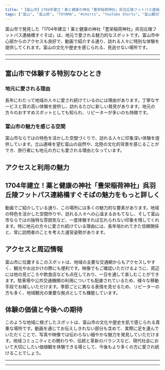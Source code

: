 ```yaml
---
title: "【富山市】1704年建立！薬と健康の神社「豊栄稲荷神社」呉羽丘陵フットパス連絡橋すぐそば"
tags: ["富山", "富山県", "TOYAMA", "#shorts", "YouTube Shorts", "富山観光", "富山旅行", "北陸観光", "富山市", "富山市観光", "富山駅", "神社仏閣", "パワースポット", "富山県の観光スポット", "富山県でおすすめの場所", "富山県の見どころ"]
---
```


富山市で発見した「1704年建立！薬と健康の神社「豊栄稲荷神社」呉羽丘陵フットパス連絡橋すぐそば」は、地元で愛される魅力的なスポットです。富山市中心部からのアクセスも良好で、動画で紹介する通り、訪れる人々に特別な体験を提供してくれます。富山の文化や歴史を感じられる、見逃せない場所です。

---

<!-- 🎥 YouTube動画埋め込み -->
<!-- No YouTube URL provided -->

---

## 富山市で体験する特別なひととき

### 地元に愛される理由

長年にわたって地域の人々に愛され続けているのには理由があります。丁寧なサービスと質の高い体験を提供し、訪れるたびに新しい発見があります。地元の方々のおすすめスポットとしても知られ、リピーターが多いのも特徴です。

### 富山市の魅力を感じる空間

富山市ならではの特色を活かした空間づくりで、訪れる人々に印象深い体験を提供しています。立山連峰を望む富山の自然や、北陸の文化的背景を感じることができ、旅行者にも地元の方にも愛される理由となっています。

## アクセスと利用の魅力

## 1704年建立！薬と健康の神社「豊栄稲荷神社」呉羽丘陵フットパス連絡橋すぐそばの魅力をもっと詳しく

動画でご紹介している通り、この場所には多くの魅力的な要素があります。地域の特色を活かした空間作りや、訪れる人々への心温まるおもてなし、そして富山市ならではの独特な雰囲気など、一度体験すれば忘れられない印象を残してくれます。特に地元の方々に愛され続けている理由には、長年培われてきた信頼関係と、常に訪問者のことを考えた運営姿勢があります。

## アクセスと周辺情報

富山市に位置するこのスポットは、地域の主要な交通網からもアクセスしやすく、観光やお出かけの際にも便利です。映像でもご確認いただけるように、周辺には他の見どころや飲食店なども点在しており、一日を通して楽しむことができます。駐車場や公共交通機関の利用についても配慮されているため、様々な移動手段でお越しいただけます。季節ごとに異なる表情を見せるため、リピーターの方も多く、地域観光の重要な拠点としても機能しています。

## 体験の価値と今後への期待

このような地域に根ざしたスポットは、富山市の文化や歴史を肌で感じられる貴重な場所です。動画を通じてお伝えしきれない部分も含めて、実際に足を運んでいただくことで、写真や映像では伝わらない細やかな魅力を発見していただけます。地域コミュニティとの関わりや、伝統と革新のバランスなど、現代社会において大切にしたい価値観を体験できる場として、今後もより多くの方に愛され続けることでしょう。

---

<!-- 🗺 Googleマップ（自動表示: page.tsxで地域名から自動生成） -->

<!-- 📍 宿泊リンク（自動表示: page.tsxで地域別リンクを自動生成）
     - タイトルから地域名を抽出
     - JTB / 楽天トラベル / じゃらん / 一休.com 対応
     - 環境変数でプロバイダー切替可能
-->

<!-- 📚 関連記事（自動表示: page.tsxで同カテゴリから2件自動選択） -->

<!-- 🏷️ タグ（自動表示: page.tsxで記事最下部に自動配置） -->

---

<!--
【記事文字数ルール】
- 基本文字数: 最低1000文字以上
- 推奨文字数: 1000〜1500文字（スマホ読みやすさ最優先）
- 上限なし: 情報量的に必要な場合は1500文字や2000文字を超えても良い
- 判断基準: 読者にとって価値ある情報を過不足なく提供できる文字数

【記事構成の最終形】
1. タイトル・動画・本文
2. まとめ
3. Googleマップ（見出しなし、マップのみ自動表示）
4. **宿泊リンク（地域別自動生成）** ← 2025年10月7日追加
5. 関連記事（H3、同カテゴリから2件自動選択）
6. タグ（記事最下部に自動表示）
7. ナビゲーションボタン

【宿泊リンクシステム仕様】
- タイトルから地域名を自動抽出（【〇〇市】形式優先）
- 北陸地方地域辞書: 富山/石川/福井の主要都市対応
- 対応プロバイダー: JTB（既定）/ 楽天トラベル / じゃらん / 一休.com
- 環境変数で切替: NEXT_PUBLIC_DEFAULT_TRAVEL_PROVIDER
- URLテンプレート: 地域名自動エンコード + アフィリエイトID挿入
- 配置位置: Googleマップ直後、関連記事より前

【自動生成セクション】
※以下はpage.tsxで自動生成されるため、記事本文には含めない
- Googleマップ: タイトル【】内の地域名から生成
- 宿泊リンク: 地域名抽出 → Deeplink生成 → スタイル適用
- 関連記事: 同カテゴリから2件を自動選択・リンク化
- タグ: 記事データから最下部に自動配置

【削除済みセクション】
※アクセス方法・周辺情報・公式リンクセクションは不要（2025年10月5日削除）

【AdSense・アフィリエイト】
- Google AdSense: 全ページ自動読み込み（layout.tsx）
- アフィリエイトスクリプト: AffilScript（layout.tsx）
- data-affil属性での動的リンク変換機能あり（現在は宿泊リンクで代替）

【最終更新】2025年10月7日 - 地域別宿泊リンク自動生成システム実装
-->
